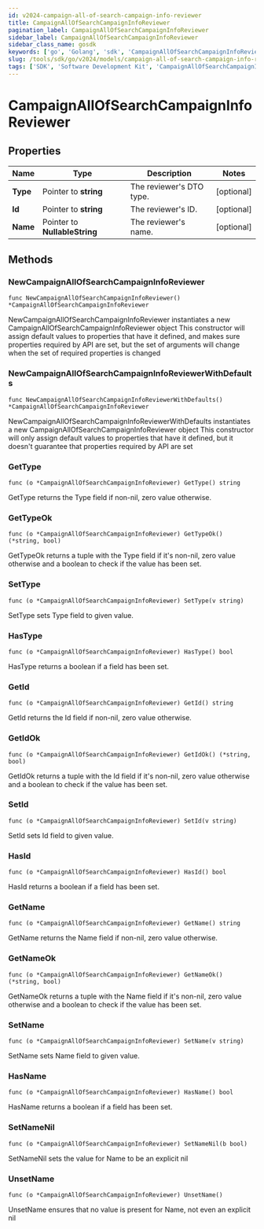 ```yaml
---
id: v2024-campaign-all-of-search-campaign-info-reviewer
title: CampaignAllOfSearchCampaignInfoReviewer
pagination_label: CampaignAllOfSearchCampaignInfoReviewer
sidebar_label: CampaignAllOfSearchCampaignInfoReviewer
sidebar_class_name: gosdk
keywords: ['go', 'Golang', 'sdk', 'CampaignAllOfSearchCampaignInfoReviewer', 'V2024CampaignAllOfSearchCampaignInfoReviewer'] 
slug: /tools/sdk/go/v2024/models/campaign-all-of-search-campaign-info-reviewer
tags: ['SDK', 'Software Development Kit', 'CampaignAllOfSearchCampaignInfoReviewer', 'V2024CampaignAllOfSearchCampaignInfoReviewer']
---
```


# CampaignAllOfSearchCampaignInfoReviewer

## Properties

Name | Type | Description | Notes
------------ | ------------- | ------------- | -------------
**Type** | Pointer to **string** | The reviewer's DTO type. | [optional] 
**Id** | Pointer to **string** | The reviewer's ID. | [optional] 
**Name** | Pointer to **NullableString** | The reviewer's name. | [optional] 

## Methods

### NewCampaignAllOfSearchCampaignInfoReviewer

`func NewCampaignAllOfSearchCampaignInfoReviewer() *CampaignAllOfSearchCampaignInfoReviewer`

NewCampaignAllOfSearchCampaignInfoReviewer instantiates a new CampaignAllOfSearchCampaignInfoReviewer object
This constructor will assign default values to properties that have it defined,
and makes sure properties required by API are set, but the set of arguments
will change when the set of required properties is changed

### NewCampaignAllOfSearchCampaignInfoReviewerWithDefaults

`func NewCampaignAllOfSearchCampaignInfoReviewerWithDefaults() *CampaignAllOfSearchCampaignInfoReviewer`

NewCampaignAllOfSearchCampaignInfoReviewerWithDefaults instantiates a new CampaignAllOfSearchCampaignInfoReviewer object
This constructor will only assign default values to properties that have it defined,
but it doesn't guarantee that properties required by API are set

### GetType

`func (o *CampaignAllOfSearchCampaignInfoReviewer) GetType() string`

GetType returns the Type field if non-nil, zero value otherwise.

### GetTypeOk

`func (o *CampaignAllOfSearchCampaignInfoReviewer) GetTypeOk() (*string, bool)`

GetTypeOk returns a tuple with the Type field if it's non-nil, zero value otherwise
and a boolean to check if the value has been set.

### SetType

`func (o *CampaignAllOfSearchCampaignInfoReviewer) SetType(v string)`

SetType sets Type field to given value.

### HasType

`func (o *CampaignAllOfSearchCampaignInfoReviewer) HasType() bool`

HasType returns a boolean if a field has been set.

### GetId

`func (o *CampaignAllOfSearchCampaignInfoReviewer) GetId() string`

GetId returns the Id field if non-nil, zero value otherwise.

### GetIdOk

`func (o *CampaignAllOfSearchCampaignInfoReviewer) GetIdOk() (*string, bool)`

GetIdOk returns a tuple with the Id field if it's non-nil, zero value otherwise
and a boolean to check if the value has been set.

### SetId

`func (o *CampaignAllOfSearchCampaignInfoReviewer) SetId(v string)`

SetId sets Id field to given value.

### HasId

`func (o *CampaignAllOfSearchCampaignInfoReviewer) HasId() bool`

HasId returns a boolean if a field has been set.

### GetName

`func (o *CampaignAllOfSearchCampaignInfoReviewer) GetName() string`

GetName returns the Name field if non-nil, zero value otherwise.

### GetNameOk

`func (o *CampaignAllOfSearchCampaignInfoReviewer) GetNameOk() (*string, bool)`

GetNameOk returns a tuple with the Name field if it's non-nil, zero value otherwise
and a boolean to check if the value has been set.

### SetName

`func (o *CampaignAllOfSearchCampaignInfoReviewer) SetName(v string)`

SetName sets Name field to given value.

### HasName

`func (o *CampaignAllOfSearchCampaignInfoReviewer) HasName() bool`

HasName returns a boolean if a field has been set.

### SetNameNil

`func (o *CampaignAllOfSearchCampaignInfoReviewer) SetNameNil(b bool)`

 SetNameNil sets the value for Name to be an explicit nil

### UnsetName
`func (o *CampaignAllOfSearchCampaignInfoReviewer) UnsetName()`

UnsetName ensures that no value is present for Name, not even an explicit nil

